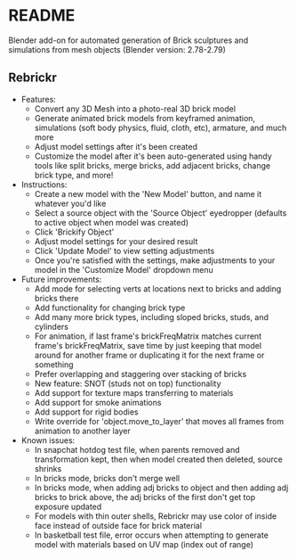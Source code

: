 # README

Blender add-on for automated generation of Brick sculptures and simulations from mesh objects (Blender version: 2.78-2.79)

## Rebrickr
  * Features:
      * Convert any 3D Mesh into a photo-real 3D brick model
      * Generate animated brick models from keyframed animation, simulations (soft body physics, fluid, cloth, etc), armature, and much more
      * Adjust model settings after it's been created
      * Customize the model after it's been auto-generated using handy tools like split bricks, merge bricks, add adjacent bricks, change brick type, and more!
  * Instructions:
      * Create a new model with the 'New Model' button, and name it whatever you'd like
      * Select a source object with the 'Source Object' eyedropper (defaults to active object when model was created)
      * Click 'Brickify Object'
      * Adjust model settings for your desired result
      * Click 'Update Model' to view setting adjustments
      * Once you're satisfied with the settings, make adjustments to your model in the 'Customize Model' dropdown menu
  * Future improvements:
      * Add mode for selecting verts at locations next to bricks and adding bricks there
      * Add functionality for changing brick type
      * Add many more brick types, including sloped bricks, studs, and cylinders
      * For animation, if last frame's brickFreqMatrix matches current frame's brickFreqMatrix, save time by just keeping that model around for another frame or duplicating it for the next frame or something
      * Prefer overlapping and staggering over stacking of bricks
      * New feature: SNOT (studs not on top) functionality
      * Add support for texture maps transferring to materials
      * Add support for smoke animations
      * Add support for rigid bodies
      * Write override for 'object.move_to_layer' that moves all frames from animation to another layer
  * Known issues:
      * In snapchat hotdog test file, when parents removed and transformation kept, then when model created then deleted, source shrinks
      * In bricks mode, bricks don't merge well
      * In bricks mode, when adding adj bricks to object and then adding adj bricks to brick above, the adj bricks of the first don't get top exposure updated
      * For models with thin outer shells, Rebrickr may use color of inside face instead of outside face for brick material
      * In basketball test file, error occurs when attempting to generate model with materials based on UV map (index out of range)
